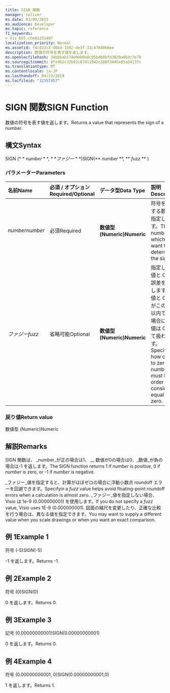 ```yaml
---
title: SIGN 関数
manager: soliver
ms.date: 03/09/2015
ms.audience: Developer
ms.topic: reference
f1_keywords:
- Vis_DSS.chm82251497
localization_priority: Normal
ms.assetid: fdc032c2-d0bd-1592-de3f-33c478d066ee
description: 数値の符号を表す値を返します。
ms.openlocfilehash: 34bbbab17de94b0a8c95b4b0bfd3829a06dc7e70
ms.sourcegitcommit: 8fe462c32b91c87911942c188f3445e85a54137c
ms.translationtype: MT
ms.contentlocale: ja-JP
ms.lasthandoff: 04/23/2019
ms.locfileid: "32357457"
---
```

# <a name="sign-function"></a><span data-ttu-id="22a65-103">SIGN 関数</span><span class="sxs-lookup"><span data-stu-id="22a65-103">SIGN Function</span></span>

<span data-ttu-id="22a65-104">数値の符号を表す値を返します。</span><span class="sxs-lookup"><span data-stu-id="22a65-104">Returns a value that represents the sign of a number.</span></span> 
  
## <a name="syntax"></a><span data-ttu-id="22a65-105">構文</span><span class="sxs-lookup"><span data-stu-id="22a65-105">Syntax</span></span>

<span data-ttu-id="22a65-106">SIGN (\* \* *number* \* \*, \* \**ファジー* \* \*)</span><span class="sxs-lookup"><span data-stu-id="22a65-106">SIGN(\*\* *number* \*\*, \*\* *fuzz* \*\* )</span></span> 
  
### <a name="parameters"></a><span data-ttu-id="22a65-107">パラメーター</span><span class="sxs-lookup"><span data-stu-id="22a65-107">Parameters</span></span>

|<span data-ttu-id="22a65-108">**名前**</span><span class="sxs-lookup"><span data-stu-id="22a65-108">**Name**</span></span>|<span data-ttu-id="22a65-109">**必須 / オプション**</span><span class="sxs-lookup"><span data-stu-id="22a65-109">**Required/Optional**</span></span>|<span data-ttu-id="22a65-110">**データ型**</span><span class="sxs-lookup"><span data-stu-id="22a65-110">**Data Type**</span></span>|<span data-ttu-id="22a65-111">**説明**</span><span class="sxs-lookup"><span data-stu-id="22a65-111">**Description**</span></span>|
|:-----|:-----|:-----|:-----|
| <span data-ttu-id="22a65-112">_number_</span><span class="sxs-lookup"><span data-stu-id="22a65-112">_number_</span></span> <br/> |<span data-ttu-id="22a65-113">必須</span><span class="sxs-lookup"><span data-stu-id="22a65-113">Required</span></span>  <br/> |<span data-ttu-id="22a65-114">**数値型 (Numeric)**</span><span class="sxs-lookup"><span data-stu-id="22a65-114">**Numeric**</span></span> <br/> | <span data-ttu-id="22a65-115">符号を確認する数値を指定します。</span><span class="sxs-lookup"><span data-stu-id="22a65-115">The number for which you want to determine the sign.</span></span>  <br/> |
| <span data-ttu-id="22a65-116">_ファジー_</span><span class="sxs-lookup"><span data-stu-id="22a65-116">_fuzz_</span></span> <br/> |<span data-ttu-id="22a65-117">省略可能</span><span class="sxs-lookup"><span data-stu-id="22a65-117">Optional</span></span>  <br/> |<span data-ttu-id="22a65-118">**数値型 (Numeric)**</span><span class="sxs-lookup"><span data-stu-id="22a65-118">**Numeric**</span></span> <br/> |<span data-ttu-id="22a65-119">指定した数値と 0 との誤差を指定します。数値と 0 の差がこの誤差以内である場合に、数値は 0 として扱われます。</span><span class="sxs-lookup"><span data-stu-id="22a65-119">Specifies how close to zero the number must be in order to be considered equal to zero.</span></span>  <br/> |
   
### <a name="return-value"></a><span data-ttu-id="22a65-120">戻り値</span><span class="sxs-lookup"><span data-stu-id="22a65-120">Return value</span></span>

<span data-ttu-id="22a65-121">数値型 (Numeric)</span><span class="sxs-lookup"><span data-stu-id="22a65-121">Numeric</span></span>
  
## <a name="remarks"></a><span data-ttu-id="22a65-122">解説</span><span class="sxs-lookup"><span data-stu-id="22a65-122">Remarks</span></span>

<span data-ttu-id="22a65-123">SIGN 関数は、 _number_が正の場合は1、 __ 数値が0の場合は0、_数値_が負の場合は-1 を返します。</span><span class="sxs-lookup"><span data-stu-id="22a65-123">The SIGN function returns 1 if  _number_ is positive, 0 if  _number_ is zero, or -1 if  _number_ is negative.</span></span> 
  
<span data-ttu-id="22a65-124">_ファジー_値を指定すると、計算がほぼゼロの場合に浮動小数点 roundoff エラーを回避できます。</span><span class="sxs-lookup"><span data-stu-id="22a65-124">Specifyin a  _fuzz_ value helps avoid floating-point roundoff errors when a calculation is almost zero.</span></span> <span data-ttu-id="22a65-125">_ファジー_値を指定しない場合、Visio は 1e-9 (0.000000001) を使用します。</span><span class="sxs-lookup"><span data-stu-id="22a65-125">If you do not specify a  _fuzz_ value, Visio uses 1E-9 (0.000000001).</span></span> <span data-ttu-id="22a65-126">図面の縮尺を変更したり、正確な比較を行う場合は、異なる値を指定できます。</span><span class="sxs-lookup"><span data-stu-id="22a65-126">You may want to supply a different value when you scale drawings or when you want an exact comparison.</span></span> 
  
## <a name="example-1"></a><span data-ttu-id="22a65-127">例 1</span><span class="sxs-lookup"><span data-stu-id="22a65-127">Example 1</span></span>

<span data-ttu-id="22a65-128">符号 (-5)</span><span class="sxs-lookup"><span data-stu-id="22a65-128">SIGN(-5)</span></span>
  
<span data-ttu-id="22a65-129">-1 を返します。</span><span class="sxs-lookup"><span data-stu-id="22a65-129">Returns -1.</span></span>
  
## <a name="example-2"></a><span data-ttu-id="22a65-130">例 2</span><span class="sxs-lookup"><span data-stu-id="22a65-130">Example 2</span></span>

<span data-ttu-id="22a65-131">符号 (0)</span><span class="sxs-lookup"><span data-stu-id="22a65-131">SIGN(0)</span></span>
  
<span data-ttu-id="22a65-132">0 を返します。</span><span class="sxs-lookup"><span data-stu-id="22a65-132">Returns 0.</span></span>
  
## <a name="example-3"></a><span data-ttu-id="22a65-133">例 3</span><span class="sxs-lookup"><span data-stu-id="22a65-133">Example 3</span></span>

<span data-ttu-id="22a65-134">記号 (0.00000000001)</span><span class="sxs-lookup"><span data-stu-id="22a65-134">SIGN(0.00000000001)</span></span>
  
<span data-ttu-id="22a65-135">0 を返します。</span><span class="sxs-lookup"><span data-stu-id="22a65-135">Returns 0.</span></span>
  
## <a name="example-4"></a><span data-ttu-id="22a65-136">例 4</span><span class="sxs-lookup"><span data-stu-id="22a65-136">Example 4</span></span>

<span data-ttu-id="22a65-137">符号 (0.00000000001, 0)</span><span class="sxs-lookup"><span data-stu-id="22a65-137">SIGN(0.00000000001,0)</span></span>
  
<span data-ttu-id="22a65-138">1 を返します。</span><span class="sxs-lookup"><span data-stu-id="22a65-138">Returns 1.</span></span>
  

